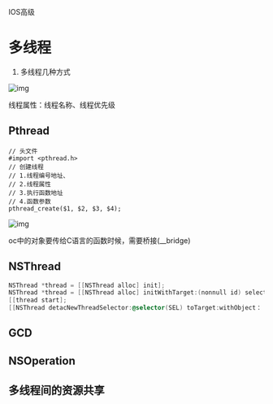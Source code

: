 IOS高级

# 多线程

1. 多线程几种方式

![img](https://a46xfr1zy5.feishu.cn/space/api/box/stream/download/asynccode/?code=MmEzNWJhOGZkNjE4MDg2ZmE1NWQxM2NkZGY2ZjU2YjhfNUV5TUNFV1J3dzY2emY2bm5acGF1WXF5NUFVdnprdDFfVG9rZW46Ym94Y243ZlhrMzF6UG50TVd6NDV1VnFLY1pjXzE2NDcxODI0MjY6MTY0NzE4NjAyNl9WNA)

线程属性：线程名称、线程优先级

## Pthread

```C%2B%2B
// 头文件
#import <pthread.h>
// 创建线程
// 1.线程编号地址、
// 2.线程属性
// 3.执行函数地址
// 4.函数参数
pthread_create($1, $2, $3, $4);
```

![img](https://a46xfr1zy5.feishu.cn/space/api/box/stream/download/asynccode/?code=ZGI2YmQxZDVmNWFmMzMyMzMyYzJiNmU3NmY0ZjAzOWJfdlZsVk5QMHVzRG9YZEc1djJkWDVLUTdTdTM4eERRTm1fVG9rZW46Ym94Y25JQXpXZDdTNWNIOExYTXhyTzF2RndlXzE2NDcxODI0MjY6MTY0NzE4NjAyNl9WNA)

oc中的对象要传给C语言的函数时候，需要桥接(__bridge)

## NSThread

```Objective-C
NSThread *thread = [[NSThread alloc] init];
NSThread *thread = [[NSThread alloc] initWithTarget:(nonnull id) selector:(nonnull SEL) object:(nullable id);
[[thread start];
[[NSThread detacNewThreadSelector:@selector(SEL) toTarget:withObject：
```

## GCD

## NSOperation

## 多线程间的资源共享